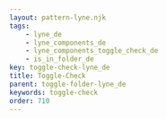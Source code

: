 ```yaml
---
layout: pattern-lyne.njk
tags: 
    - lyne_de
    - lyne_components_de
    - lyne_components_toggle_check_de
    - is_in_folder_de
key: toggle-check-lyne_de
title: Toggle-Check
parent: toggle-folder-lyne_de
keywords: toggle-check
order: 710
---
```


